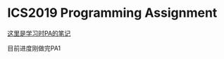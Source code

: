 # ICS2019 Programming Assignment

[这里是学习时PA的笔记](https://kazamayc.github.io/2021/06/10/%E5%8D%97%E4%BA%AC%E5%A4%A7%E5%AD%A6PA%E5%AD%A6%E4%B9%A0/)

目前进度刚做完PA1

